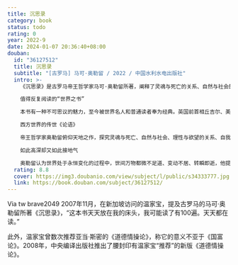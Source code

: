 ```yaml
---
title: 沉思录
category: book
status: todo
rating: 0
year: 2022-9
date: 2024-01-07 20:36:40+08:00
douban:
  id: "36127512"
  title: 沉思录
  subtitle: "[古罗马] 马可·奥勒留 / 2022 / 中国水利水电出版社"
  intro: >-
    《沉思录》是古罗马帝王哲学家马可·奥勒留所著，阐释了灵魂与死亡的关系、自然与社会的关系、宇宙自然与人生的关系、理性与欲望的关系、自我与他人的关系等；他主张摈弃一切无用和琐屑的思想，而去思考光明磊落的事情，并付诸行动，以此达到内心的平静。

    值得反复阅读的“世界之书”

    本书有一种不可思议的魅力，至今被世界名人和普通读者奉为经典。英国前首相丘吉尔、美国前总统克林顿、德国哲学家文德尔班、学者梁文道等，都将《沉思录》当作枕边书，随时随刻从书中感悟安顿灵魂的奥秘。

    西方世界的传世《论语》

    帝王哲学家奥勒留俯仰天地之作，探究灵魂与死亡、自然与社会、理性与欲望的关系、自我与他人，其哲思流传2000多年，帮助世人领悟为人处世、律己待人之道。

    如此高深却又如此接地气

    奥勒留认为世界处于永恒变化的过程中，世间万物都微不足道、变动不居、转瞬即逝，他提倡仁爱和善良，强调抑制欲望，主张接受命运的变幻、尽可能用美好的方式度过一生。在你迷茫的时候，情绪低落的时候，读读《沉思录》，会豁然开朗。
  rating: 8.8
  cover: https://img3.doubanio.com/view/subject/l/public/s34333777.jpg
  link: https://book.douban.com/subject/36127512/
---
```


Via tw brave2049 2007年11月，在新加坡访问的温家宝，提及古罗马的马可·奥勒留所著《沉思录》，“这本书天天放在我的床头，我可能读了有100遍。天天都在读。”

此外，温家宝曾数次推荐亚当·斯密的《道德情操论》，称它的意义不亚于《国富论》。2008年，中央编译出版社推出了腰封印有温家宝“推荐”的新版《道德情操论》。
